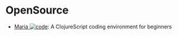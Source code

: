 # OpenSource

- [Maria ![code](https://martrix-usa.oss-accelerate.aliyuncs.com/logo/code.svg)](https://www.maria.cloud/): A ClojureScript coding environment for beginners
